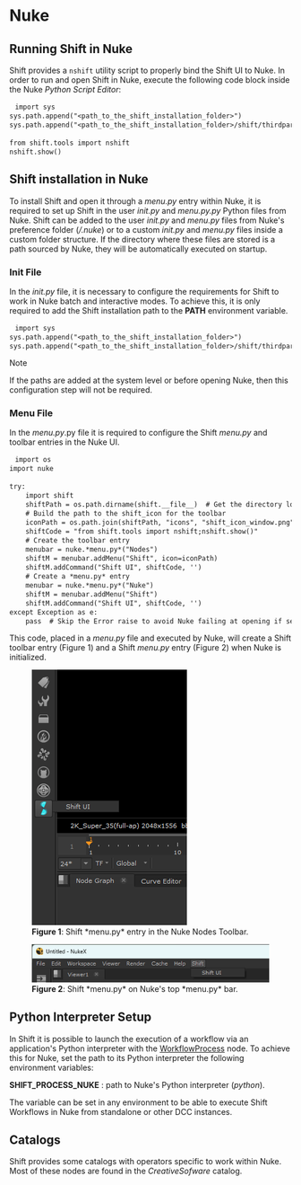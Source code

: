 # Nuke

## Running Shift in Nuke

Shift provides a `nshift` utility script to properly bind the Shift UI to Nuke. In order to run and open Shift in Nuke, execute the following code block inside the Nuke *Python Script Editor*:

<pre><code style="white-space: pre; margin: 20px 0; padding: 10px; box-sizing: border-box;">import sys
sys.path.append("&ltpath_to_the_shift_installation_folder&gt")
sys.path.append("&ltpath_to_the_shift_installation_folder&gt/shift/thirdparty/python/Lib/site-packages")

from shift.tools import nshift
nshift.show()
</code></pre>

## Shift installation in Nuke

To install Shift and open it through a *menu.py* entry within Nuke, it is required to set up Shift in the user *init.py* and **menu.py*.py* Python files from Nuke. Shift can be added to the user *init.py* and *menu.py* files from Nuke's preference folder (*<home directory>/.nuke*) or to a custom *init.py* and *menu.py* files inside a custom folder structure. If the directory where these files are stored is a path sourced by Nuke, they will be automatically executed on startup.

### Init File

In the *init.py* file, it is necessary to configure the requirements for Shift to work in Nuke batch and interactive modes. To achieve this, it is only required to add the Shift installation path to the **PATH** environment variable.


<pre><code style="white-space: pre; margin: 20px 0; padding: 10px; box-sizing: border-box;">import sys
sys.path.append("&ltpath_to_the_shift_installation_folder&gt")
sys.path.append("&ltpath_to_the_shift_installation_folder&gt/shift/thirdparty/python/Lib/site-packages")
</code></pre>

>[!NOTE]
> If the paths are added at the system level or before opening Nuke, then this configuration step will not be required.

### Menu File

In the *menu.py*.py file it is required to configure the Shift *menu.py* and toolbar entries in the Nuke UI.

<pre><code style="white-space: pre; margin: 20px 0; padding: 10px; box-sizing: border-box;">import os
import nuke

try:
    import shift
    shiftPath = os.path.dirname(shift.__file__)  # Get the directory location of Shift
    # Build the path to the shift_icon for the toolbar
    iconPath = os.path.join(shiftPath, "icons", "shift_icon_window.png")
    shiftCode = "from shift.tools import nshift;nshift.show()"
    # Create the toolbar entry
    menubar = nuke.*menu.py*("Nodes")
    shiftM = menubar.addMenu("Shift", icon=iconPath)
    shiftM.addCommand("Shift UI", shiftCode, '')
    # Create a *menu.py* entry
    menubar = nuke.*menu.py*("Nuke")
    shiftM = menubar.addMenu("Shift")
    shiftM.addCommand("Shift UI", shiftCode, '')
except Exception as e:
    pass  # Skip the Error raise to avoid Nuke failing at opening if setting up the *menu.py* does not work on startup.
</code></pre>

This code, placed in a *menu.py* file and executed by Nuke, will create a Shift toolbar entry (Figure 1) and a Shift *menu.py* entry (Figure 2) when Nuke is initialized.

<figure>
      <img src="images/nuke_shift_toolbar.png" alt="Shift Toolbar">
      <figcaption><b>Figure 1</b>: Shift *menu.py* entry in the Nuke Nodes Toolbar.</figcaption>
</figure>

<figure>
      <img src="images/nuke_shift_menu.png" alt="Shift *menu.py*">
      <figcaption><b>Figure 2</b>: Shift *menu.py* on Nuke's top *menu.py* bar.</figcaption>
</figure>

## Python Interpreter Setup
In Shift it is possible to launch the execution of a workflow via an application's Python interpreter with the [WorkflowProcess](../../reference/nodes/workflow#workflowProcess-node) node. To achieve this for Nuke, set the path to its Python interpreter the following environment variables:

**SHIFT_PROCESS_NUKE** : path to Nuke's Python interpreter (*python*).

The variable can be set in any environment to be able to execute Shift Workflows in Nuke from standalone or other DCC instances.


## Catalogs

Shift provides some catalogs with operators specific to work within Nuke. Most of these nodes are found in the *CreativeSofware* catalog. 


<!-- ### Examples
This section is reserved to an example video of how to use Shift in Nuke.
 -->

